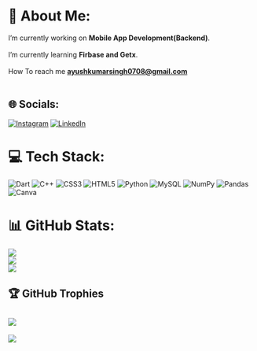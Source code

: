 # 💫 About Me:
I’m currently working on **Mobile App Development(Backend)**.<br><br> I’m currently learning **Firbase and Getx**.<br><br>
How To reach me **ayushkumarsingh0708@gmail.com**<br><br>

## 🌐 Socials:
[![Instagram](https://img.shields.io/badge/Instagram-%23E4405F.svg?logo=Instagram&logoColor=white)](https://www.instagram.com/ayush_kr.singh/) [![LinkedIn](https://img.shields.io/badge/LinkedIn-%230077B5.svg?logo=linkedin&logoColor=white)](https://www.linkedin.com/in/ayush-kumar-singh-9ab626216) 

# 💻 Tech Stack:
![Dart](https://img.shields.io/badge/dart-%2300599C.svg?style=for-the-badge&logo=dart&logoColor=white) ![C++](https://img.shields.io/badge/c++-%2300599C.svg?style=for-the-badge&logo=c%2B%2B&logoColor=white) ![CSS3](https://img.shields.io/badge/css3-%231572B6.svg?style=for-the-badge&logo=css3&logoColor=white) ![HTML5](https://img.shields.io/badge/html5-%23E34F26.svg?style=for-the-badge&logo=html5&logoColor=white) ![Python](https://img.shields.io/badge/python-3670A0?style=for-the-badge&logo=python&logoColor=ffdd54) ![MySQL](https://img.shields.io/badge/mysql-%2300f.svg?style=for-the-badge&logo=mysql&logoColor=white) ![NumPy](https://img.shields.io/badge/numpy-%23013243.svg?style=for-the-badge&logo=numpy&logoColor=white) ![Pandas](https://img.shields.io/badge/pandas-%23150458.svg?style=for-the-badge&logo=pandas&logoColor=white) ![Canva](https://img.shields.io/badge/Canva-%2300C4CC.svg?style=for-the-badge&logo=Canva&logoColor=white)
# 📊 GitHub Stats:
![](https://github-readme-stats.vercel.app/api?username=AyushKrSingh000&theme=dark&hide_border=false&include_all_commits=true&count_private=true)<br/>
![](https://github-readme-streak-stats.herokuapp.com/?user=AyushKrSingh000&theme=dark&hide_border=false)<br/>
![](https://github-readme-stats.vercel.app/api/top-langs/?username=AyushKrSingh000&theme=dark&hide_border=false&include_all_commits=true&count_private=true&layout=compact)

## 🏆 GitHub Trophies
![](https://github-profile-trophy.vercel.app/?username=AyushKrSingh000&theme=radical&no-frame=false&no-bg=false&margin-w=4)
---
[![](https://visitcount.itsvg.in/api?id=AyushKrSingh000&icon=0&color=0)](https://visitcount.itsvg.in)


